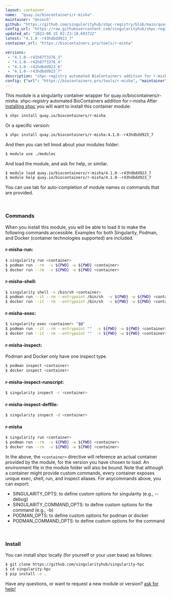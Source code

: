 ```yaml
---
layout: container
name:  "quay.io/biocontainers/r-misha"
maintainer: "@vsoch"
github: "https://github.com/singularityhub/shpc-registry/blob/main/quay.io/biocontainers/r-misha/container.yaml"
config_url: "https://raw.githubusercontent.com/singularityhub/shpc-registry/main/quay.io/biocontainers/r-misha/container.yaml"
updated_at: "2023-08-15 02:23:18.693722"
latest: "4.1.0--r43hdbdd923_7"
container_url: "https://biocontainers.pro/tools/r-misha"

versions:
 - "4.1.0--r41h87f3376_3"
 - "4.1.0--r42h87f3376_4"
 - "4.1.0--r42hdbdd923_6"
 - "4.1.0--r43hdbdd923_7"
description: "shpc-registry automated BioContainers addition for r-misha"
config: {"url": "https://biocontainers.pro/tools/r-misha", "maintainer": "@vsoch", "description": "shpc-registry automated BioContainers addition for r-misha", "latest": {"4.1.0--r43hdbdd923_7": "sha256:1dcbe2e378fbf7d3b39ad310bd04eddd9d57f4b30bc558273edb6c41b6039aee"}, "tags": {"4.1.0--r41h87f3376_3": "sha256:2e6e7f9883bf497da9b96c25564dd1976f53f2ec3d4570226e36c5d7d9af2b27", "4.1.0--r42h87f3376_4": "sha256:a5d293d63c1b36194cb09436337fb9700e4112b62169bb5da5074645b552f8bc", "4.1.0--r42hdbdd923_6": "sha256:cfcbf03f1df08149788a113ed0db8bb012d64d3ad699fabcc3998d8170ee9c7b", "4.1.0--r43hdbdd923_7": "sha256:1dcbe2e378fbf7d3b39ad310bd04eddd9d57f4b30bc558273edb6c41b6039aee"}, "docker": "quay.io/biocontainers/r-misha"}
---
```


This module is a singularity container wrapper for quay.io/biocontainers/r-misha.
shpc-registry automated BioContainers addition for r-misha
After [installing shpc](#install) you will want to install this container module:


```bash
$ shpc install quay.io/biocontainers/r-misha
```

Or a specific version:

```bash
$ shpc install quay.io/biocontainers/r-misha:4.1.0--r43hdbdd923_7
```

And then you can tell lmod about your modules folder:

```bash
$ module use ./modules
```

And load the module, and ask for help, or similar.

```bash
$ module load quay.io/biocontainers/r-misha/4.1.0--r43hdbdd923_7
$ module help quay.io/biocontainers/r-misha/4.1.0--r43hdbdd923_7
```

You can use tab for auto-completion of module names or commands that are provided.

<br>

### Commands

When you install this module, you will be able to load it to make the following commands accessible.
Examples for both Singularity, Podman, and Docker (container technologies supported) are included.

#### r-misha-run:

```bash
$ singularity run <container>
$ podman run --rm  -v ${PWD} -w ${PWD} <container>
$ docker run --rm  -v ${PWD} -w ${PWD} <container>
```

#### r-misha-shell:

```bash
$ singularity shell -s /bin/sh <container>
$ podman run --it --rm --entrypoint /bin/sh  -v ${PWD} -w ${PWD} <container>
$ docker run --it --rm --entrypoint /bin/sh  -v ${PWD} -w ${PWD} <container>
```

#### r-misha-exec:

```bash
$ singularity exec <container> "$@"
$ podman run --it --rm --entrypoint ""  -v ${PWD} -w ${PWD} <container> "$@"
$ docker run --it --rm --entrypoint ""  -v ${PWD} -w ${PWD} <container> "$@"
```

#### r-misha-inspect:

Podman and Docker only have one inspect type.

```bash
$ podman inspect <container>
$ docker inspect <container>
```

#### r-misha-inspect-runscript:

```bash
$ singularity inspect -r <container>
```

#### r-misha-inspect-deffile:

```bash
$ singularity inspect -d <container>
```



#### r-misha

```bash
$ singularity run <container>
$ podman run --rm  -v ${PWD} -w ${PWD} <container>
$ docker run --rm  -v ${PWD} -w ${PWD} <container>
```


In the above, the `<container>` directive will reference an actual container provided
by the module, for the version you have chosen to load. An environment file in the
module folder will also be bound. Note that although a container
might provide custom commands, every container exposes unique exec, shell, run, and
inspect aliases. For anycommands above, you can export:

 - SINGULARITY_OPTS: to define custom options for singularity (e.g., --debug)
 - SINGULARITY_COMMAND_OPTS: to define custom options for the command (e.g., -b)
 - PODMAN_OPTS: to define custom options for podman or docker
 - PODMAN_COMMAND_OPTS: to define custom options for the command

<br>

### Install

You can install shpc locally (for yourself or your user base) as follows:

```bash
$ git clone https://github.com/singularityhub/singularity-hpc
$ cd singularity-hpc
$ pip install -e .
```

Have any questions, or want to request a new module or version? [ask for help!](https://github.com/singularityhub/singularity-hpc/issues)